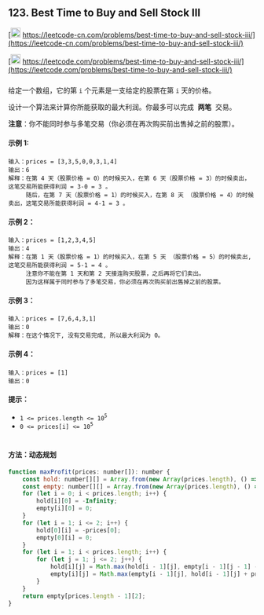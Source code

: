 ## 123. Best Time to Buy and Sell Stock III

[<img src="https://static.leetcode-cn.com/cn-mono-assets/production/assets/logo-dark-cn.c42314a8.svg" height="20" /> https://leetcode-cn.com/problems/best-time-to-buy-and-sell-stock-iii/](https://leetcode-cn.com/problems/best-time-to-buy-and-sell-stock-iii/)

[<img src="https://assets.leetcode.com/static_assets/public/webpack_bundles/images/logo-dark.e99485d9b.svg" height="20"/> https://leetcode.com/problems/best-time-to-buy-and-sell-stock-iii/](https://leetcode.com/problems/best-time-to-buy-and-sell-stock-iii/)

###

给定一个数组，它的第 `i` 个元素是一支给定的股票在第 `i` 天的价格。

设计一个算法来计算你所能获取的最大利润。你最多可以完成  **两笔**  交易。

**注意**：你不能同时参与多笔交易（你必须在再次购买前出售掉之前的股票）。

#### 示例 1:

```
输入：prices = [3,3,5,0,0,3,1,4]
输出：6
解释：在第 4 天（股票价格 = 0）的时候买入，在第 6 天（股票价格 = 3）的时候卖出，这笔交易所能获得利润 = 3-0 = 3 。
     随后，在第 7 天（股票价格 = 1）的时候买入，在第 8 天 （股票价格 = 4）的时候卖出，这笔交易所能获得利润 = 4-1 = 3 。
```

#### 示例 2：

```
输入：prices = [1,2,3,4,5]
输出：4
解释：在第 1 天（股票价格 = 1）的时候买入，在第 5 天 （股票价格 = 5）的时候卖出, 这笔交易所能获得利润 = 5-1 = 4 。  
     注意你不能在第 1 天和第 2 天接连购买股票，之后再将它们卖出。  
     因为这样属于同时参与了多笔交易，你必须在再次购买前出售掉之前的股票。
```

#### 示例 3：

```
输入：prices = [7,6,4,3,1]
输出：0
解释：在这个情况下, 没有交易完成, 所以最大利润为 0。
```

#### 示例 4：

```
输入：prices = [1]
输出：0
```

#### 提示：

-   `1 <= prices.length <= 10`<sup>`5`</sup>
-   `0 <= prices[i] <= 10`<sup>`5`</sup>

#

#### 方法：动态规划

```js
function maxProfit(prices: number[]): number {
    const hold: number[][] = Array.from(new Array(prices.length), () => new Array(3));
    const empty: number[][] = Array.from(new Array(prices.length), () => new Array(3));
    for (let i = 0; i < prices.length; i++) {
        hold[i][0] = -Infinity;
        empty[i][0] = 0;
    }
    for (let i = 1; i <= 2; i++) {
        hold[0][i] = -prices[0];
        empty[0][i] = 0;
    }
    for (let i = 1; i < prices.length; i++) {
        for (let j = 1; j <= 2; j++) {
            hold[i][j] = Math.max(hold[i - 1][j], empty[i - 1][j - 1] - prices[i]);
            empty[i][j] = Math.max(empty[i - 1][j], hold[i - 1][j] + prices[i]);
        }
    }
    return empty[prices.length - 1][2];
}
```

